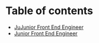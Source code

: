 # Table of contents

* [JuJunior Front End Engineer](README.md)
* [Junior Front End Engineer](junior-front-end-engineer.md)

